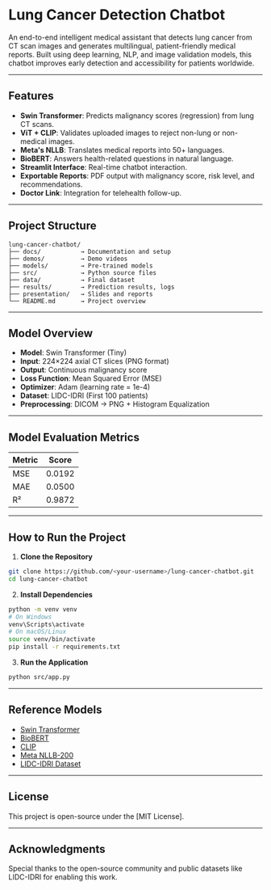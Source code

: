 # Lung Cancer Detection Chatbot

An end-to-end intelligent medical assistant that detects lung cancer from CT scan images and generates multilingual, patient-friendly medical reports. Built using deep learning, NLP, and image validation models, this chatbot improves early detection and accessibility for patients worldwide.

---

## Features

-  **Swin Transformer**: Predicts malignancy scores (regression) from lung CT scans.
-  **ViT + CLIP**: Validates uploaded images to reject non-lung or non-medical images.
-  **Meta's NLLB**: Translates medical reports into 50+ languages.
-  **BioBERT**: Answers health-related questions in natural language.
-  **Streamlit Interface**: Real-time chatbot interaction.
-  **Exportable Reports**: PDF output with malignancy score, risk level, and recommendations.
-  **Doctor Link**: Integration for telehealth follow-up.

---

##  Project Structure

```
lung-cancer-chatbot/
├── docs/           → Documentation and setup
├── demos/          → Demo videos
├── models/         → Pre-trained models
├── src/            → Python source files
├── data/           → Final dataset
├── results/        → Prediction results, logs
├── presentation/   → Slides and reports
└── README.md       → Project overview
```

---

##  Model Overview

- **Model**: Swin Transformer (Tiny)
- **Input**: 224×224 axial CT slices (PNG format)
- **Output**: Continuous malignancy score
- **Loss Function**: Mean Squared Error (MSE)
- **Optimizer**: Adam (learning rate = 1e-4)
- **Dataset**: LIDC-IDRI (First 100 patients)
- **Preprocessing**: DICOM → PNG + Histogram Equalization

---

##  Model Evaluation Metrics

| Metric | Score  |
|--------|--------|
| MSE    | 0.0192 |
| MAE    | 0.0500 |
| R²     | 0.9872 |

---

##  How to Run the Project

1. **Clone the Repository**
```bash
git clone https://github.com/<your-username>/lung-cancer-chatbot.git
cd lung-cancer-chatbot
```

2. **Install Dependencies**
```bash
python -m venv venv
# On Windows
venv\Scripts\activate
# On macOS/Linux
source venv/bin/activate
pip install -r requirements.txt
```

3. **Run the Application**
```bash
python src/app.py
```

---

## Reference Models

- [Swin Transformer](https://arxiv.org/abs/2103.14030)
- [BioBERT](https://arxiv.org/abs/1901.08746)
- [CLIP](https://openai.com/research/clip)
- [Meta NLLB-200](https://ai.facebook.com/research/no-language-left-behind/)
- [LIDC-IDRI Dataset](https://wiki.cancerimagingarchive.net/display/Public/LIDC-IDRI)

---

##  License

This project is open-source under the [MIT License].

---

##  Acknowledgments

Special thanks to the open-source community and public datasets like LIDC-IDRI for enabling this work.
